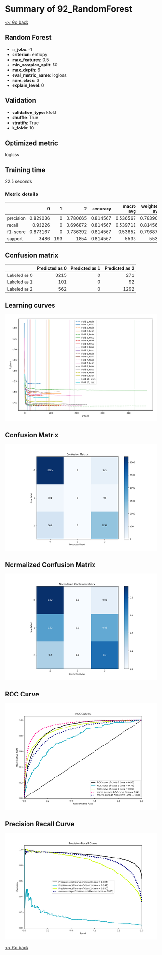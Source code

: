# Summary of 92_RandomForest

[<< Go back](../README.md)


## Random Forest
- **n_jobs**: -1
- **criterion**: entropy
- **max_features**: 0.5
- **min_samples_split**: 50
- **max_depth**: 6
- **eval_metric_name**: logloss
- **num_class**: 3
- **explain_level**: 0

## Validation
 - **validation_type**: kfold
 - **shuffle**: True
 - **stratify**: True
 - **k_folds**: 10

## Optimized metric
logloss

## Training time

22.5 seconds

### Metric details
|           |           0 |   1 |           2 |   accuracy |   macro avg |   weighted avg |   logloss |
|:----------|------------:|----:|------------:|-----------:|------------:|---------------:|----------:|
| precision |    0.829036 |   0 |    0.780665 |   0.814567 |    0.536567 |       0.783909 |  0.486515 |
| recall    |    0.92226  |   0 |    0.696872 |   0.814567 |    0.539711 |       0.814567 |  0.486515 |
| f1-score  |    0.873167 |   0 |    0.736392 |   0.814567 |    0.53652  |       0.796879 |  0.486515 |
| support   | 3486        | 193 | 1854        |   0.814567 | 5533        |    5533        |  0.486515 |


## Confusion matrix
|              |   Predicted as 0 |   Predicted as 1 |   Predicted as 2 |
|:-------------|-----------------:|-----------------:|-----------------:|
| Labeled as 0 |             3215 |                0 |              271 |
| Labeled as 1 |              101 |                0 |               92 |
| Labeled as 2 |              562 |                0 |             1292 |

## Learning curves
![Learning curves](learning_curves.png)
## Confusion Matrix

![Confusion Matrix](confusion_matrix.png)


## Normalized Confusion Matrix

![Normalized Confusion Matrix](confusion_matrix_normalized.png)


## ROC Curve

![ROC Curve](roc_curve.png)


## Precision Recall Curve

![Precision Recall Curve](precision_recall_curve.png)



[<< Go back](../README.md)

